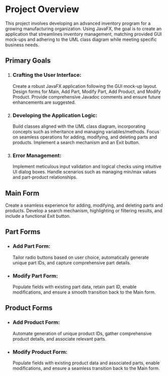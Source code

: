 <!DOCTYPE html>
<html lang="en">
<head>
  <meta charset="UTF-8">
  <meta name="viewport" content="width=device-width, initial-scale=1.0">
 
</head>
<body>
  <h1>Project Overview</h1>
  <p>
    This project involves developing an advanced inventory program for a growing manufacturing organization. Using JavaFX, the goal is to create an application that streamlines inventory management, matching provided GUI mock-ups and adhering to the UML class diagram while meeting specific business needs.
  </p>
  <h2>Primary Goals</h2>
  <ol>
    <li>
      <h3>Crafting the User Interface:</h3>
      <p>
        Create a robust JavaFX application following the GUI mock-up layout. Design forms for Main, Add Part, Modify Part, Add Product, and Modify Product. Provide comprehensive Javadoc comments and ensure future enhancements are suggested.
      </p>
    </li>
    <li>
      <h3>Developing the Application Logic:</h3>
      <p>
        Build classes aligned with the UML class diagram, incorporating concepts such as inheritance and managing variables/methods. Focus on seamless operations for adding, modifying, and deleting parts and products. Implement a search mechanism and an Exit button.
      </p>
    </li>
    <li>
      <h3>Error Management:</h3>
      <p>
        Implement meticulous input validation and logical checks using intuitive UI dialog boxes. Handle scenarios such as managing min/max values and part-product relationships.
      </p>
    </li>
  </ol>
  <h2>Main Form</h2>
  <p>
    Create a seamless experience for adding, modifying, and deleting parts and products. Develop a search mechanism, highlighting or filtering results, and include a functional Exit button.
  </p>
  <h2>Part Forms</h2>
  <ul>
    <li>
      <h3>Add Part Form:</h3>
      <p>
        Tailor radio buttons based on user choice, automatically generate unique part IDs, and capture comprehensive part details.
      </p>
    </li>
    <li>
      <h3>Modify Part Form:</h3>
      <p>
        Populate fields with existing part data, retain part ID, enable modifications, and ensure a smooth transition back to the Main form.
      </p>
    </li>
  </ul>
  <h2>Product Forms</h2>
  <ul>
    <li>
      <h3>Add Product Form:</h3>
      <p>
        Automate generation of unique product IDs, gather comprehensive product details, and associate relevant parts.
      </p>
    </li>
    <li>
      <h3>Modify Product Form:</h3>
      <p>
        Populate fields with existing product data and associated parts, enable modifications, and ensure a seamless transition back to the Main form.
      </p>
    </li>
  </ul>
</body>
</html>
